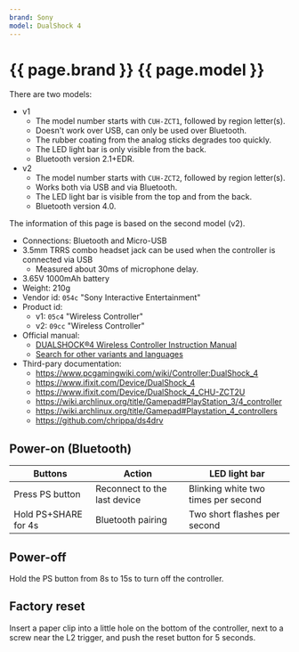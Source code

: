```yaml
---
brand: Sony
model: DualShock 4
---
```


# {{ page.brand }} {{ page.model }}

There are two models:

* v1
    * The model number starts with `CUH-ZCT1`, followed by region letter(s).
    * Doesn't work over USB, can only be used over Bluetooth.
    * The rubber coating from the analog sticks degrades too quickly.
    * The LED light bar is only visible from the back.
    * Bluetooth version 2.1+EDR.
* v2
    * The model number starts with `CUH-ZCT2`, followed by region letter(s).
    * Works both via USB and via Bluetooth.
    * The LED light bar is visible from the top and from the back.
    * Bluetooth version 4.0.

The information of this page is based on the second model (v2).

* Connections: Bluetooth and Micro-USB
* 3.5mm TRRS combo headset jack can be used when the controller is connected via USB
    * Measured about 30ms of microphone delay.
* 3.65V 1000mAh battery
* Weight: 210g
* Vendor id: `054c` "Sony Interactive Entertainment"
* Product id:
    * v1: `05c4` "Wireless Controller"
    * v2: `09cc` "Wireless Controller"
* Official manual:
    * [DUALSHOCK®4 Wireless Controller Instruction Manual](https://www.playstation.com/content/dam/global_pdc/en/corporate/support/manuals/accessories/ps4-accessories/dualshock4-wireless-controller-cuh-zct2/IND_EN_CUH-ZCT2_DS4%20Wireless%20Controller%20Web.pdf)
    * [Search for other variants and languages](https://duckduckgo.com/?q=filetype%3Apdf+dualshock4-wireless-controller-cuh-zct2)
* Third-pary documentation:
    * <https://www.pcgamingwiki.com/wiki/Controller:DualShock_4>
    * <https://www.ifixit.com/Device/DualShock_4>
    * <https://www.ifixit.com/Device/DualShock_4_CHU-ZCT2U>
    * <https://wiki.archlinux.org/title/Gamepad#PlayStation_3/4_controller>
    * <https://wiki.archlinux.org/title/Gamepad#Playstation_4_controllers>
    * <https://github.com/chrippa/ds4drv>

## Power-on (Bluetooth)

Buttons              | Action                       | LED light bar
-------------------- | ---------------------------- | -------------
Press PS button      | Reconnect to the last device | Blinking white two times per second
Hold PS+SHARE for 4s | Bluetooth pairing            | Two short flashes per second

## Power-off

Hold the PS button from 8s to 15s to turn off the controller.

## Factory reset

Insert a paper clip into a little hole on the bottom of the controller, next to a screw near the L2 trigger, and push the reset button for 5 seconds.
